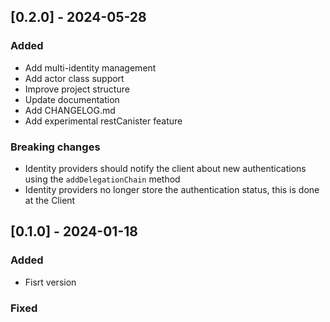 ## [0.2.0] - 2024-05-28

### Added

- Add multi-identity management
- Add actor class support
- Improve project structure
- Update documentation
- Add CHANGELOG.md
- Add experimental restCanister feature

### Breaking changes

- Identity providers should notify the client about new authentications using the `addDelegationChain` method
- Identity providers no longer store the authentication status, this is done at the Client

## [0.1.0] - 2024-01-18

### Added

- Fisrt version

### Fixed
